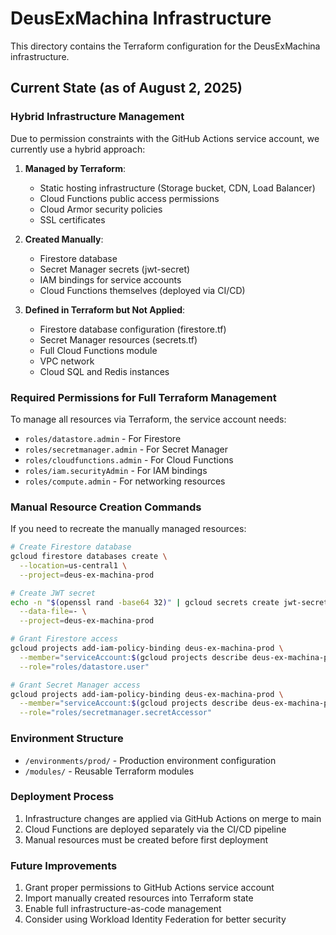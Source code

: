 # DeusExMachina Infrastructure

This directory contains the Terraform configuration for the DeusExMachina infrastructure.

## Current State (as of August 2, 2025)

### Hybrid Infrastructure Management

Due to permission constraints with the GitHub Actions service account, we currently use a hybrid approach:

1. **Managed by Terraform**:
   - Static hosting infrastructure (Storage bucket, CDN, Load Balancer)
   - Cloud Functions public access permissions
   - Cloud Armor security policies
   - SSL certificates

2. **Created Manually**:
   - Firestore database
   - Secret Manager secrets (jwt-secret)
   - IAM bindings for service accounts
   - Cloud Functions themselves (deployed via CI/CD)

3. **Defined in Terraform but Not Applied**:
   - Firestore database configuration (firestore.tf)
   - Secret Manager resources (secrets.tf)
   - Full Cloud Functions module
   - VPC network
   - Cloud SQL and Redis instances

### Required Permissions for Full Terraform Management

To manage all resources via Terraform, the service account needs:
- `roles/datastore.admin` - For Firestore
- `roles/secretmanager.admin` - For Secret Manager
- `roles/cloudfunctions.admin` - For Cloud Functions
- `roles/iam.securityAdmin` - For IAM bindings
- `roles/compute.admin` - For networking resources

### Manual Resource Creation Commands

If you need to recreate the manually managed resources:

```bash
# Create Firestore database
gcloud firestore databases create \
  --location=us-central1 \
  --project=deus-ex-machina-prod

# Create JWT secret
echo -n "$(openssl rand -base64 32)" | gcloud secrets create jwt-secret \
  --data-file=- \
  --project=deus-ex-machina-prod

# Grant Firestore access
gcloud projects add-iam-policy-binding deus-ex-machina-prod \
  --member="serviceAccount:$(gcloud projects describe deus-ex-machina-prod --format='value(projectNumber)')-compute@developer.gserviceaccount.com" \
  --role="roles/datastore.user"

# Grant Secret Manager access
gcloud projects add-iam-policy-binding deus-ex-machina-prod \
  --member="serviceAccount:$(gcloud projects describe deus-ex-machina-prod --format='value(projectNumber)')-compute@developer.gserviceaccount.com" \
  --role="roles/secretmanager.secretAccessor"
```

### Environment Structure

- `/environments/prod/` - Production environment configuration
- `/modules/` - Reusable Terraform modules

### Deployment Process

1. Infrastructure changes are applied via GitHub Actions on merge to main
2. Cloud Functions are deployed separately via the CI/CD pipeline
3. Manual resources must be created before first deployment

### Future Improvements

1. Grant proper permissions to GitHub Actions service account
2. Import manually created resources into Terraform state
3. Enable full infrastructure-as-code management
4. Consider using Workload Identity Federation for better security